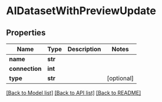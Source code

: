 # AIDatasetWithPreviewUpdate


## Properties

Name | Type | Description | Notes
------------ | ------------- | ------------- | -------------
**name** | **str** |  | 
**connection** | **int** |  | 
**type** | **str** |  | [optional] 

[[Back to Model list]](../README.md#models) [[Back to API list]](../README.md#api-endpoints) [[Back to README]](../README.md)


